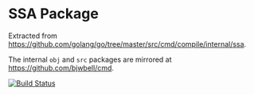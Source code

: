 # SSA Package

Extracted from https://github.com/golang/go/tree/master/src/cmd/compile/internal/ssa.

The internal `obj` and `src` packages are mirrored at https://github.com/bjwbell/cmd.

[![Build Status](https://travis-ci.org/bjwbell/ssa.svg?branch=master)](https://travis-ci.org/bjwbell/ssa)
